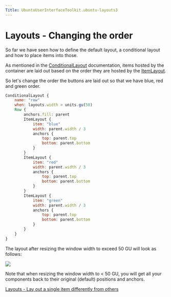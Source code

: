 ```yaml
---
Title: UbuntuUserInterfaceToolkit.ubuntu-layouts3
---
```

        
Layouts - Changing the order
============================

<span class="subtitle"></span>
<span id="details"></span>
So far we have seen how to define the default layout, a conditional layout and how to place items into those.

As mentioned in the [ConditionalLayout](../Ubuntu.Layouts.ConditionalLayout.md) documentation, items hosted by the container are laid out based on the order they are hosted by the [ItemLayout](../Ubuntu.Layouts.ItemLayout.md).

So let's change the order the buttons are laid out so that we have blue, red and green order.

``` qml
ConditionalLayout {
    name: "row"
    when: layouts.width > units.gu(50)
    Row {
        anchors.fill: parent
        ItemLayout {
            item: "blue"
            width: parent.width / 3
            anchors {
                top: parent.top
                bottom: parent.bottom
            }
        }
        ItemLayout {
            item: "red"
            width: parent.width / 3
            anchors {
                top: parent.top
                bottom: parent.bottom
            }
        }
        ItemLayout {
            item: "green"
            width: parent.width / 3
            anchors {
                top: parent.top
                bottom: parent.bottom
            }
        }
    }
}
```

The layout after resizing the window width to exceed 50 GU will look as follows:

![](https://developer.ubuntu.com/static/devportal_uploaded/da9efe5b-5917-4f3d-a6f5-ba8e40805534-api/apps/qml/sdk-15.04.3/ubuntu-layouts3/images/layout2.png)

Note that when resizing the window width to &lt; 50 GU, you will get all your components back to their original (default) positions and anchors.

<a href="UbuntuUserInterfaceToolkit.ubuntu-layouts4.md" class="nextPage">Layouts - Lay out a single item differently from others</a>

